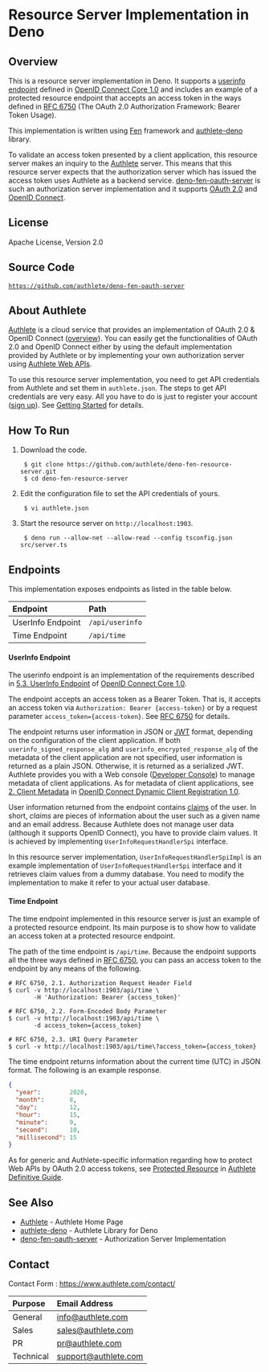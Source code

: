 Resource Server Implementation in Deno
=============================================

Overview
--------

This is a resource server implementation in Deno. It supports a
[userinfo endpoint][UserInfoEndpoint] defined in [OpenID Connect Core 1.0][OIDCCore]
and includes an example of a protected resource endpoint that accepts
an access token in the ways defined in [RFC 6750][RFC6750] (The OAuth
2.0 Authorization Framework: Bearer Token Usage).

This implementation is written using [Fen][Fen] framework and
[authlete-deno][AuthleteDeno] library.

To validate an access token presented by a client application, this
resource server makes an inquiry to the [Authlete][Authlete] server.
This means that this resource server expects that the authorization
server which has issued the access token uses Authlete as a backend
service. [deno-fen-oauth-server][DenoFenOAuthServer] is such an authorization
server implementation and it supports [OAuth 2.0][RFC6749] and
[OpenID Connect][OIDC].

License
-------

  Apache License, Version 2.0

Source Code
-----------

  <code>https://github.com/authlete/deno-fen-oauth-server</code>

About Authlete
--------------

[Authlete][Authlete] is a cloud service that provides an implementation of
OAuth 2.0 & OpenID Connect ([overview][AuthleteOverview]). You can easily get
the functionalities of OAuth 2.0 and OpenID Connect either by using the default
implementation provided by Authlete or by implementing your own authorization
server using [Authlete Web APIs][AuthleteAPI].

To use this resource server implementation, you need to get API credentials
from Authlete and set them in `authlete.json`. The steps to get API credentials
are very easy. All you have to do is just to register your account
([sign up][AuthleteSignUp]). See [Getting Started][AuthleteGettingStarted]
for details.

How To Run
----------

1. Download the code.

        $ git clone https://github.com/authlete/deno-fen-resource-server.git
        $ cd deno-fen-resource-server

2. Edit the configuration file to set the API credentials of yours.

        $ vi authlete.json

3. Start the resource server on `http://localhost:1903`.

        $ deno run --allow-net --allow-read --config tsconfig.json src/server.ts

Endpoints
---------

This implementation exposes endpoints as listed in the table below.

| Endpoint          | Path            |
|:------------------|:----------------|
| UserInfo Endpoint | `/api/userinfo` |
| Time Endpoint     | `/api/time`     |

#### UserInfo Endpoint

The userinfo endpoint is an implementation of the requirements
described in [5.3. UserInfo Endpoint][UserInfoEndpoint] of [OpenID Connect
Core 1.0][OIDCCore].

The endpoint accepts an access token as a Bearer Token. That is,
it accepts an access token via `Authorization: Bearer {access-token}`
or by a request parameter `access_token={access-token}`. See
[RFC 6750][RFC6750] for details.

The endpoint returns user information in JSON or [JWT][RFC7519] format,
depending on the configuration of the client application. If both
`userinfo_signed_response_alg` and `userinfo_encrypted_response_alg`
of the metadata of the client application are not specified, user
information is returned as a plain JSON. Otherwise, it is returned
as a serialized JWT. Authlete provides you with a Web console
([Developer Console][DeveloperConsole]) to manage metadata of client
applications. As for metadata of client applications, see [2. Client Metadata][ClientMetadata]
in [OpenID Connect Dynamic Client Registration 1.0][DCR].

User information returned from the endpoint contains [claims][Claims]
of the user. In short, _claims_ are pieces of information about
the user such as a given name and an email address. Because Authlete
does not manage user data (although it supports OpenID Connect),
you have to provide claim values. It is achieved by implementing
`UserInfoRequestHandlerSpi` interface.

In this resource server implementation, `UserInfoRequestHandlerSpiImpl`
is an example implementation of `UserInfoRequestHandlerSpi` interface
and it retrieves claim values from a dummy database. You need to modify
the implementation to make it refer to your actual user database.

#### Time Endpoint

The time endpoint implemented in this resource server is just an
example of a protected resource endpoint. Its main purpose is to
show how to validate an access token at a protected resource
endpoint.

The path of the time endpoint is `/api/time`. Because the endpoint
supports all the three ways defined in [RFC 6750][RFC6750], you can pass
an access token to the endpoint by any means of the following.

```
# RFC 6750, 2.1. Authorization Request Header Field
$ curl -v http://localhost:1903/api/time \
       -H 'Authorization: Bearer {access_token}'
```

```
# RFC 6750, 2.2. Form-Encoded Body Parameter
$ curl -v http://localhost:1903/api/time \
       -d access_token={access_token}
```

```
# RFC 6750, 2.3. URI Query Parameter
$ curl -v http://localhost:1903/api/time\?access_token={access_token}
```

The time endpoint returns information about the current time (UTC)
in JSON format. The following is an example response.

```json
{
  "year":        2020,
  "month":       8,
  "day":         12,
  "hour":        15,
  "minute":      9,
  "second":      10,
  "millisecond": 15
}
```

As for generic and Authlete-specific information regarding how to
protect Web APIs by OAuth 2.0 access tokens, see [Protected Resource][ProtectedResource]
in [Authlete Definitive Guide][AuthleteDefinitiveGuide].

See Also
--------

- [Authlete][Authlete] - Authlete Home Page
- [authlete-deno][AuthleteDeno] - Authlete Library for Deno
- [deno-fen-oauth-server][DenoFenOAuthServer] - Authorization Server Implementation

Contact
-------

Contact Form : https://www.authlete.com/contact/

| Purpose   | Email Address        |
|:----------|:---------------------|
| General   | info@authlete.com    |
| Sales     | sales@authlete.com   |
| PR        | pr@authlete.com      |
| Technical | support@authlete.com |

[Authlete]:                https://www.authlete.com/
[AuthleteAPI]:             https://docs.authlete.com/
[AuthleteGettingStarted]:  https://www.authlete.com/developers/getting_started/
[AuthleteOverview]:        https://www.authlete.com/developers/overview/
[AuthleteDefinitiveGuide]: https://www.authlete.com/documents/definitive_guide
[AuthleteDeno]:            https://github.com/authlete/authlete-deno
[AuthleteSignUp]:          https://so.authlete.com/accounts/signup
[Claims]:                  https://openid.net/specs/openid-connect-core-1_0.html#Claims
[ClientMetadata]:          https://openid.net/specs/openid-connect-registration-1_0.html#ClientMetadata
[DCR]:                     https://openid.net/specs/openid-connect-registration-1_0.html
[DenoFenOAuthServer]:      https://github.com/authlete/deno-fen-oauth-server/
[DeveloperConsole]:        https://www.authlete.com/developers/cd_console/
[Fen]:                     https://github.com/fen-land/deno-fen
[OIDC]:                    https://openid.net/connect/
[OIDCCore]:                https://openid.net/specs/openid-connect-core-1_0.html
[ProtectedResource]:       https://www.authlete.com/documents/definitive_guide/protected_resource
[RFC6749]:                 https://tools.ietf.org/html/rfc6749
[RFC6750]:                 https://tools.ietf.org/html/rfc6750
[RFC7519]:                 https://tools.ietf.org/html/rfc7519
[UserInfoEndpoint]:        https://openid.net/specs/openid-connect-core-1_0.html#UserInfo